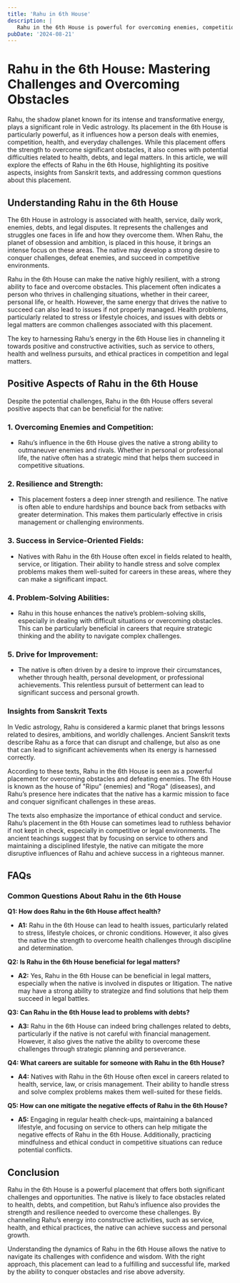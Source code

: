 ```yaml
---
title: 'Rahu in 6th House'
description: |
   Rahu in the 6th House is powerful for overcoming enemies, competition, and obstacles, though it can bring health issues, debts, or legal problems. The native may work in fields related to health, service, or litigation.
pubDate: '2024-08-21'
---
```


# Rahu in the 6th House: Mastering Challenges and Overcoming Obstacles

Rahu, the shadow planet known for its intense and transformative energy, plays a significant role in Vedic astrology. Its placement in the 6th House is particularly powerful, as it influences how a person deals with enemies, competition, health, and everyday challenges. While this placement offers the strength to overcome significant obstacles, it also comes with potential difficulties related to health, debts, and legal matters. In this article, we will explore the effects of Rahu in the 6th House, highlighting its positive aspects, insights from Sanskrit texts, and addressing common questions about this placement.

## Understanding Rahu in the 6th House

The 6th House in astrology is associated with health, service, daily work, enemies, debts, and legal disputes. It represents the challenges and struggles one faces in life and how they overcome them. When Rahu, the planet of obsession and ambition, is placed in this house, it brings an intense focus on these areas. The native may develop a strong desire to conquer challenges, defeat enemies, and succeed in competitive environments.

Rahu in the 6th House can make the native highly resilient, with a strong ability to face and overcome obstacles. This placement often indicates a person who thrives in challenging situations, whether in their career, personal life, or health. However, the same energy that drives the native to succeed can also lead to issues if not properly managed. Health problems, particularly related to stress or lifestyle choices, and issues with debts or legal matters are common challenges associated with this placement.

The key to harnessing Rahu’s energy in the 6th House lies in channeling it towards positive and constructive activities, such as service to others, health and wellness pursuits, and ethical practices in competition and legal matters.

## Positive Aspects of Rahu in the 6th House

Despite the potential challenges, Rahu in the 6th House offers several positive aspects that can be beneficial for the native:

### 1. **Overcoming Enemies and Competition:**
   - Rahu’s influence in the 6th House gives the native a strong ability to outmaneuver enemies and rivals. Whether in personal or professional life, the native often has a strategic mind that helps them succeed in competitive situations.

### 2. **Resilience and Strength:**
   - This placement fosters a deep inner strength and resilience. The native is often able to endure hardships and bounce back from setbacks with greater determination. This makes them particularly effective in crisis management or challenging environments.

### 3. **Success in Service-Oriented Fields:**
   - Natives with Rahu in the 6th House often excel in fields related to health, service, or litigation. Their ability to handle stress and solve complex problems makes them well-suited for careers in these areas, where they can make a significant impact.

### 4. **Problem-Solving Abilities:**
   - Rahu in this house enhances the native’s problem-solving skills, especially in dealing with difficult situations or overcoming obstacles. This can be particularly beneficial in careers that require strategic thinking and the ability to navigate complex challenges.

### 5. **Drive for Improvement:**
   - The native is often driven by a desire to improve their circumstances, whether through health, personal development, or professional achievements. This relentless pursuit of betterment can lead to significant success and personal growth.

### Insights from Sanskrit Texts

In Vedic astrology, Rahu is considered a karmic planet that brings lessons related to desires, ambitions, and worldly challenges. Ancient Sanskrit texts describe Rahu as a force that can disrupt and challenge, but also as one that can lead to significant achievements when its energy is harnessed correctly.

According to these texts, Rahu in the 6th House is seen as a powerful placement for overcoming obstacles and defeating enemies. The 6th House is known as the house of "Ripu" (enemies) and "Roga" (diseases), and Rahu’s presence here indicates that the native has a karmic mission to face and conquer significant challenges in these areas.

The texts also emphasize the importance of ethical conduct and service. Rahu’s placement in the 6th House can sometimes lead to ruthless behavior if not kept in check, especially in competitive or legal environments. The ancient teachings suggest that by focusing on service to others and maintaining a disciplined lifestyle, the native can mitigate the more disruptive influences of Rahu and achieve success in a righteous manner.

## FAQs

### Common Questions About Rahu in the 6th House

**Q1: How does Rahu in the 6th House affect health?**

   - **A1:** Rahu in the 6th House can lead to health issues, particularly related to stress, lifestyle choices, or chronic conditions. However, it also gives the native the strength to overcome health challenges through discipline and determination.

**Q2: Is Rahu in the 6th House beneficial for legal matters?**

   - **A2:** Yes, Rahu in the 6th House can be beneficial in legal matters, especially when the native is involved in disputes or litigation. The native may have a strong ability to strategize and find solutions that help them succeed in legal battles.

**Q3: Can Rahu in the 6th House lead to problems with debts?**

   - **A3:** Rahu in the 6th House can indeed bring challenges related to debts, particularly if the native is not careful with financial management. However, it also gives the native the ability to overcome these challenges through strategic planning and perseverance.

**Q4: What careers are suitable for someone with Rahu in the 6th House?**

   - **A4:** Natives with Rahu in the 6th House often excel in careers related to health, service, law, or crisis management. Their ability to handle stress and solve complex problems makes them well-suited for these fields.

**Q5: How can one mitigate the negative effects of Rahu in the 6th House?**

   - **A5:** Engaging in regular health check-ups, maintaining a balanced lifestyle, and focusing on service to others can help mitigate the negative effects of Rahu in the 6th House. Additionally, practicing mindfulness and ethical conduct in competitive situations can reduce potential conflicts.

## Conclusion

Rahu in the 6th House is a powerful placement that offers both significant challenges and opportunities. The native is likely to face obstacles related to health, debts, and competition, but Rahu’s influence also provides the strength and resilience needed to overcome these challenges. By channeling Rahu’s energy into constructive activities, such as service, health, and ethical practices, the native can achieve success and personal growth.

Understanding the dynamics of Rahu in the 6th House allows the native to navigate its challenges with confidence and wisdom. With the right approach, this placement can lead to a fulfilling and successful life, marked by the ability to conquer obstacles and rise above adversity.
